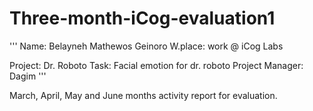 # Three-month-iCog-evaluation1
'''
Name: Belayneh Mathewos Geinoro
W.place: work @ iCog Labs

Project: Dr. Roboto
Task: Facial emotion for dr. roboto
Project Manager: Dagim   '''


March, April, May and June months activity report for evaluation.


